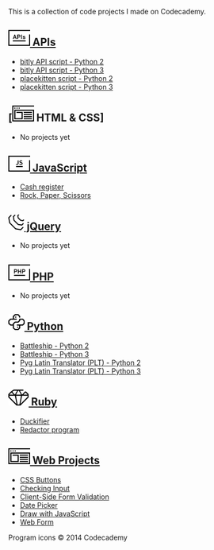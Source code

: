 This is a collection of code projects I made on Codecademy.

## [<img src="img/apis.png" alt="APIs" height="32" /> APIs](apis)

- [bitly API script - Python 2](/apis/bitly_py2.py)
- [bitly API script - Python 3](apis/bitly_py3.py)
- [placekitten script - Python 2](apis/placekitten_py2.py)
- [placekitten script - Python 3](apis/placekitten_py3.py)

## [<img src="img/untitled.png" alt="HTML & CSS" height="32" /> HTML & CSS]
- No projects yet

## [<img src="img/js.png" alt="JavaScript" height="32" /> JavaScript](javascript)
- [Cash register](javascript/cash_register)
- [Rock, Paper, Scissors](javascript/Rock_Paper_Scissors)

## [<img src="img/jquery.png" alt="jQuery" height="32" /> jQuery](jQuery)
- No projects yet

## [<img src="img/php.png" alt="PHP" height="32" /> PHP](PHP)
- No projects yet

## [<img src="img/python.png" alt="Python" height="32" /> Python](Python)
- [Battleship - Python 2](Python/battleship_py2.py)
- [Battleship - Python 3](Python/battleship_py3.py)
- [Pyg Latin Translator (PLT) - Python 2](Python/plt_py2.py)
- [Pyg Latin Translator (PLT) - Python 3](Python/plt_py3.py)

## [<img src="img/ruby.png" alt="Ruby" height="32" /> Ruby](Ruby)
- [Duckifier](Ruby/duckifier.rb)
- [Redactor program](Ruby/redact_it.rb)

## [<img src="img/untitled.png" alt="Web Projects" height="32" /> Web Projects](web-projects)
- [CSS Buttons](web-projects/css-buttons)
- [Checking Input](web-projects/checking-input)
- [Client-Side Form Validation](web-projects/client-side-form-validation)
- [Date Picker](web-projects/date-picker)
- [Draw with JavaScript](web-projects/draw-with-javascript)
- [Web Form](web-projects/web-form)

Program icons © 2014 Codecademy
